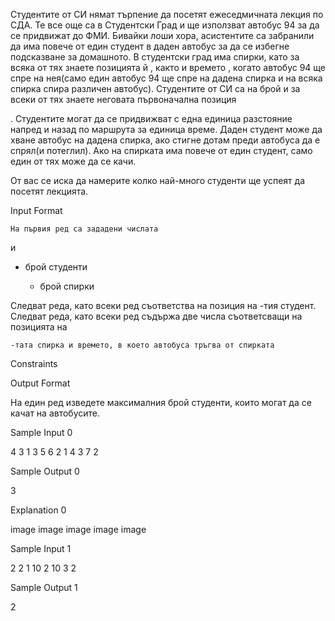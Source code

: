 Студентите от СИ нямат търпение да посетят ежеседмичната лекция по СДА. Те все още са в Студентски Град и ще използват автобус 94 за да се придвижат до ФМИ. Бивайки лоши хора, асистентите са забранили да има повече от един студент в даден автобус за да се избегне подсказване за домашното. В студентски град има спирки, като за всяка от тях знаете позицията й , както и времето , когато автобус 94 ще спре на нея(само един автобус 94 ще спре на дадена спирка и на всяка спирка спира различен автобус). Студентите от СИ са на брой и за всеки от тях знаете неговата първоначална позиция

. Студентите могат да се придвижват с една единица разстояние напред и назад по маршрута за единица време. Даден студент може да хване автобус на дадена спирка, ако стигне дотам преди автобуса да е спрял(и потеглил). Ако на спирката има повече от един студент, само един от тях може да се качи.

От вас се иска да намерите колко най-много студенти ще успеят да посетят лекцията.

Input Format

    На първия ред са зададени числата 

и
- брой студенти

    - брой спирки

Следват
реда, като всеки ред съответства на позиция на
-тия студент.
Следват
реда, като всеки ред съдържа две числа съответсващи на позицията на

    -тата спирка и времето, в което автобуса тръгва от спирката

Constraints

Output Format

На един ред изведете максималния брой студенти, които могат да се качат на автобусите.

Sample Input 0

4 3
1
3
5
6
2 1
4 3
7 2

Sample Output 0

3

Explanation 0

image image image image image

Sample Input 1

2 2
1
10
2 10
3 2

Sample Output 1

2

